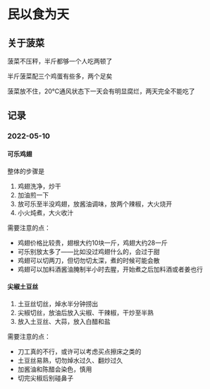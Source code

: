 # 民以食为天

## 关于菠菜

菠菜不压秤，半斤都够一个人吃两顿了

半斤菠菜配三个鸡蛋有些多，两个足矣

菠菜放不住，20℃通风状态下一天会有明显腐烂，两天完全不能吃了

## 记录

### 2022-05-10

#### 可乐鸡翅

整体的步骤是

1. 鸡翅洗净，炒干
2. 加油煎一下
3. 放可乐至半没鸡翅，放酱油调味，放两个辣椒，大火烧开
4. 小火炖煮，大火收汁

需要注意的点：

- 鸡翅价格比较贵，翅根大约10块一斤，鸡翅大约28一斤
- 可乐别放太多了——比如没过鸡翅什么的，会过于甜
- 鸡翅可以切两刀，但切勿切太深，煮的时候可能会散
- 鸡翅可以加料酒酱油腌制半小时去腥，开始煮之后加料酒或者姜也行

#### 尖椒土豆丝

1. 土豆丝切丝，焯水半分钟捞出
2. 尖椒切丝，放油后放入尖椒、干辣椒，干炒至半熟
3. 放入土豆丝、大蒜，放入白醋和盐

需要注意的点：

- 刀工真的不行，或许可以考虑买点擦床之类的
- 土豆丝易熟，切勿焯水过久、翻炒过久
- 加酱油和陈醋会染色，慎用
- 切完尖椒后别碰鼻子
